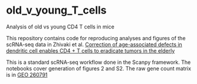 # old_v_young_T_cells
Analysis of old vs young CD4 T cells in mice

This repository contains code for reproducing analyses and figures of the scRNA-seq data in Zhivaki et al. [Correction of age-associated defects in dendritic cell enables CD4 + T cells to eradicate tumors in the elderly](https://www.sciencedirect.com/science/article/pii/S009286742400535X?dgcid=coauthor)

This is a standard scRNA-seq workflow done in the Scanpy framework. The notebooks cover generation of figures 2 and S2.
The raw gene count matrix is in [GEO 260791](https://www.ncbi.nlm.nih.gov/geo/query/acc.cgi?acc=GSE260791)
